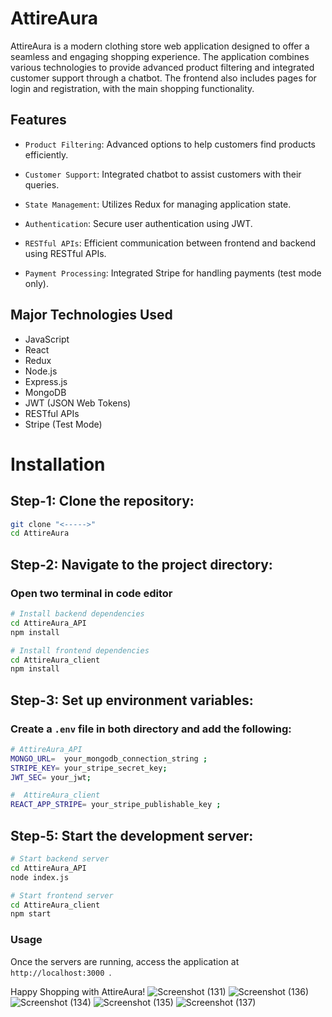 
# AttireAura

AttireAura is a modern clothing store web application designed to offer a seamless and engaging shopping experience. The application combines various technologies to provide advanced product filtering and integrated customer support through a chatbot.
The frontend also includes pages for login and registration, with the main shopping 
functionality.


## Features

- `Product Filtering`: Advanced options to help customers find      products efficiently.
- `Customer Support`: Integrated chatbot to assist customers with their queries.
- `State Management`: Utilizes Redux for managing application state.
- `Authentication`: Secure user authentication using JWT.
- `RESTful APIs`: Efficient communication between frontend and backend using RESTful APIs.


- `Payment Processing`: Integrated Stripe for handling payments (test mode only).
## Major Technologies Used

- JavaScript
- React
- Redux
- Node.js
- Express.js
- MongoDB
- JWT (JSON Web Tokens)
- RESTful APIs
- Stripe (Test Mode)
# Installation

## Step-1: Clone the repository:

```bash
git clone "<----->"
cd AttireAura
```
## Step-2: Navigate to the project directory:
### Open two terminal in code editor

```bash
# Install backend dependencies
cd AttireAura_API
npm install

# Install frontend dependencies
cd AttireAura_client
npm install

```

## Step-3: Set up environment variables:
### Create a `.env` file in both directory and add the following:


```bash
# AttireAura_API
MONGO_URL=  your_mongodb_connection_string ;
STRIPE_KEY= your_stripe_secret_key; 
JWT_SEC= your_jwt;

#  AttireAura_client
REACT_APP_STRIPE= your_stripe_publishable_key ;
```
## Step-5: Start the development server:



```bash
# Start backend server
cd AttireAura_API
node index.js

# Start frontend server
cd AttireAura_client
npm start

```


### Usage

Once the servers are running, access the application at `http://localhost:3000 `.

Happy Shopping with AttireAura!
![Screenshot (131)](https://github.com/user-attachments/assets/74d75a80-d641-4810-83b9-96b07a2376d9)
![Screenshot (136)](https://github.com/user-attachments/assets/52a8fbed-5010-42a2-847b-dc3d716f9749)
![Screenshot (134)](https://github.com/user-attachments/assets/5c413162-56f6-4a08-b17f-650de2260ae5)
![Screenshot (135)](https://github.com/user-attachments/assets/c076cc6c-6577-47bd-bfb1-0670518db632)
![Screenshot (137)](https://github.com/user-attachments/assets/42c987ea-b04a-40a1-a3eb-28ddaaeca2e1)

